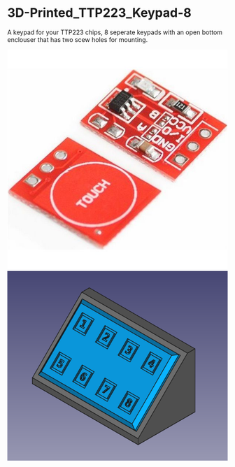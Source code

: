 # 3D-Printed_TTP223_Keypad-8

A keypad for your TTP223 chips, 8 seperate keypads with an open bottom enclouser that has two scew holes for mounting.

![ttp223](images/TTP223.jpeg)
![ttp223](images/ttp223-keypad.png)